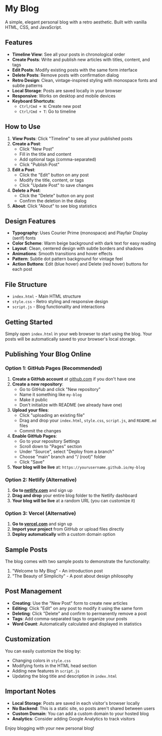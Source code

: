 # My Blog

A simple, elegant personal blog with a retro aesthetic. Built with vanilla HTML, CSS, and JavaScript.

## Features

- **Timeline View**: See all your posts in chronological order
- **Create Posts**: Write and publish new articles with titles, content, and tags
- **Edit Posts**: Modify existing posts with the same form interface
- **Delete Posts**: Remove posts with confirmation dialog
- **Retro Design**: Clean, vintage-inspired styling with monospace fonts and subtle patterns
- **Local Storage**: Posts are saved locally in your browser
- **Responsive**: Works on desktop and mobile devices
- **Keyboard Shortcuts**: 
  - `Ctrl/Cmd + N`: Create new post
  - `Ctrl/Cmd + T`: Go to timeline

## How to Use

1. **View Posts**: Click "Timeline" to see all your published posts
2. **Create a Post**: 
   - Click "New Post" 
   - Fill in the title and content
   - Add optional tags (comma-separated)
   - Click "Publish Post"
3. **Edit a Post**:
   - Click the "Edit" button on any post
   - Modify the title, content, or tags
   - Click "Update Post" to save changes
4. **Delete a Post**:
   - Click the "Delete" button on any post
   - Confirm the deletion in the dialog
5. **About**: Click "About" to see blog statistics

## Design Features

- **Typography**: Uses Courier Prime (monospace) and Playfair Display (serif) fonts
- **Color Scheme**: Warm beige background with dark text for easy reading
- **Layout**: Clean, centered design with subtle borders and shadows
- **Animations**: Smooth transitions and hover effects
- **Pattern**: Subtle dot pattern background for vintage feel
- **Action Buttons**: Edit (blue hover) and Delete (red hover) buttons for each post

## File Structure

- `index.html` - Main HTML structure
- `style.css` - Retro styling and responsive design
- `script.js` - Blog functionality and interactions

## Getting Started

Simply open `index.html` in your web browser to start using the blog. Your posts will be automatically saved to your browser's local storage.

## Publishing Your Blog Online

### Option 1: GitHub Pages (Recommended)

1. **Create a GitHub account** at [github.com](https://github.com) if you don't have one
2. **Create a new repository**:
   - Go to GitHub and click "New repository"
   - Name it something like `my-blog`
   - Make it public
   - Don't initialize with README (we already have one)
3. **Upload your files**:
   - Click "uploading an existing file"
   - Drag and drop your `index.html`, `style.css`, `script.js`, and `README.md` files
   - Commit the changes
4. **Enable GitHub Pages**:
   - Go to your repository Settings
   - Scroll down to "Pages" section
   - Under "Source", select "Deploy from a branch"
   - Choose "main" branch and "/ (root)" folder
   - Click "Save"
5. **Your blog will be live** at: `https://yourusername.github.io/my-blog`

### Option 2: Netlify (Alternative)

1. **Go to [netlify.com](https://netlify.com)** and sign up
2. **Drag and drop** your entire blog folder to the Netlify dashboard
3. **Your blog will be live** at a random URL (you can customize it)

### Option 3: Vercel (Alternative)

1. **Go to [vercel.com](https://vercel.com)** and sign up
2. **Import your project** from GitHub or upload files directly
3. **Deploy automatically** with a custom domain option

## Sample Posts

The blog comes with two sample posts to demonstrate the functionality:
1. "Welcome to My Blog" - An introduction post
2. "The Beauty of Simplicity" - A post about design philosophy

## Post Management

- **Creating**: Use the "New Post" form to create new articles
- **Editing**: Click "Edit" on any post to modify it using the same form
- **Deleting**: Click "Delete" and confirm to permanently remove a post
- **Tags**: Add comma-separated tags to organize your posts
- **Word Count**: Automatically calculated and displayed in statistics

## Customization

You can easily customize the blog by:
- Changing colors in `style.css`
- Modifying fonts in the HTML head section
- Adding new features in `script.js`
- Updating the blog title and description in `index.html`

## Important Notes

- **Local Storage**: Posts are saved in each visitor's browser locally
- **No Backend**: This is a static site, so posts aren't shared between users
- **Custom Domain**: You can add a custom domain to your hosted blog
- **Analytics**: Consider adding Google Analytics to track visitors

Enjoy blogging with your new personal blog! 